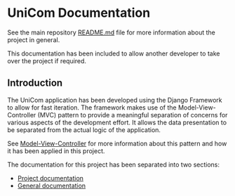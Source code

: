 # UniCom Documentation

See the main repository [README.md](http://stgit.dcs.gla.ac.uk/tp3-2018-ese1/dissertation/blob/master/README.md) file for more information about the project in general.

This documentation has been included to allow another developer to take over the project if required.

## Introduction

The UniCom application has been developed using the Django Framework to allow for fast iteration. The framework makes use of the Model-View-Controller (MVC) pattern to provide a meaningful separation of concerns for various aspects of the development effort. It allows the data presentation to be separated from the actual logic of the application.

See [Model-View-Controller](docs/program-docs/general/Model-View-Controller.md) for more information about this pattern and how it has been applied in this project.

The documentation for this project has been separated into two sections:

* [Project documentation](docs/program-docs/project/README.md)
* [General documentation](docs/program-docs/general/README.md)
